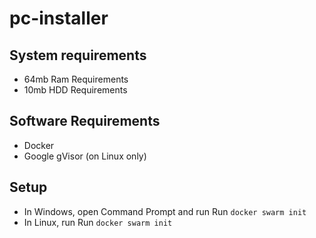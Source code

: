 pc-installer
===============


## System requirements ##
- 64mb Ram Requirements
- 10mb HDD Requirements

## Software Requirements ##

- Docker
- Google gVisor (on Linux only)

## Setup ##

- In Windows, open Command Prompt and run
Run `docker swarm init`
- In Linux, run
Run `docker swarm init`
